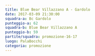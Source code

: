 ```yaml
---
title: Blue Bear Villazzano A - Gardolo
date: 2017-03-09 21:30:00
squadra-a: Bc Gardolo
punteggio-a: 62
squadra-b: Blue Bear Villazzano A
punteggio-b: 59
partite/squadra: promozione-16-17
luogo: PalaBocchi
categoria: promozione
---
```

